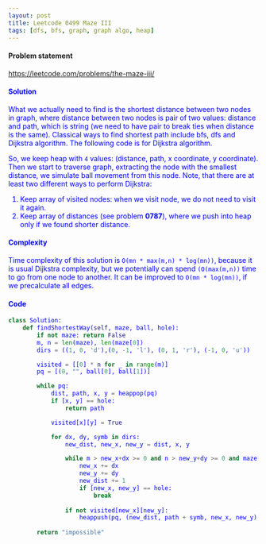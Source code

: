 ```yaml
---
layout: post
title: Leetcode 0499 Maze III
tags: [dfs, bfs, graph, graph algo, heap]
---
```


#### Problem statement

<a href="https://leetcode.com/problems/the-maze-iii/"> <font color = blue>https://leetcode.com/problems/the-maze-iii/

#### Solution
What we actually need to find is the shortest distance between two nodes in graph, where distance between two nodes is pair of two values: distance and path, which is string (we need to have pair to break ties when distance is the same). Classical ways to find shortest path include bfs, dfs and Dijkstra algorithm. The following code is for Dijkstra algorithm. 

So, we keep heap with `4` values: (distance, path, x coordinate, y coordinate). Then we start to traverse graph, extracting the node with the smallest distance, we simulate ball movement from this node. Note, that there are at least two different ways to perform Dijkstra:

1. Keep array of visited nodes: when we visit node, we do not need to visit it again.
2. Keep array of distances (see problem **0787**), where we push into heap only if we found shorter distance.

#### Complexity
Time complexity of this solution is `O(mn * max(m,n) * log(mn))`, because it is usual Dijkstra complexity, but we potentially can spend `(O(max(m,n))` time to go from one node to another. It can be improved to `O(mn * log(mn))`, if we precalculate all edges.

#### Code
```python
class Solution:
    def findShortestWay(self, maze, ball, hole):
        if not maze: return False
        m, n = len(maze), len(maze[0])
        dirs = ((1, 0, 'd'),(0, -1, 'l'), (0, 1, 'r'), (-1, 0, 'u'))

        visited = [[0] * n for _ in range(m)]
        pq = [(0, "", ball[0], ball[1])]

        while pq:
            dist, path, x, y = heappop(pq)
            if [x, y] == hole:
                return path

            visited[x][y] = True

            for dx, dy, symb in dirs:
                new_dist, new_x, new_y = dist, x, y

                while m > new_x+dx >= 0 and n > new_y+dy >= 0 and maze[new_x+dx][new_y+dy] != 1:
                    new_x += dx
                    new_y += dy
                    new_dist += 1
                    if [new_x, new_y] == hole:
                        break
                    
                if not visited[new_x][new_y]:
                    heappush(pq, (new_dist, path + symb, new_x, new_y) )
                
        return "impossible"
```

